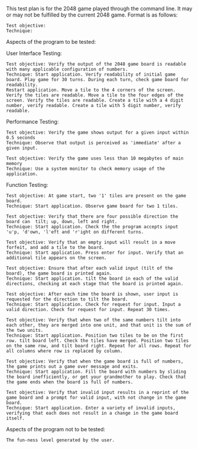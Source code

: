 This test plan is for the 2048 game played through the command line. It may or may not be fulfilled by the current 2048 game.
Format is as follows:

	Test objective:
	Technique:

Aspects of the program to be tested:

User Interface Testing:

	Test objective: Verify the output of the 2048 game board is readable with many applicable configuration of numbers.	
	Technique: Start application. Verify readability of initial game board. Play game for 30 turns. During each turn, check game board for readability.
	Restart application. Move a tile to the 4 corners of the screen. Verify the tiles are readable. Move a tile to the four edges of the screen. Verify the tiles are readable. Create a tile with a 4 digit number, verify readable. Create a tile with 5 digit number, verify readable.
	

Performance Testing:

	Test objective: Verify the game shows output for a given input within 0.5 seconds
	Technique: Observe that output is perceived as 'immediate' after a given input.
	
	Test objective: Verify the game uses less than 10 megabytes of main memory
	Technique: Use a system monitor to check memory usage of the application.

Function Testing:

	Test objective: At game start, two '1' tiles are present on the game board.
	Technique: Start application. Observe game board for two 1 tiles.
	
	Test objective: Verify that there are four possible direction the board can  tilt; up, down, left and right.
	Technique: Start application. Check the the program accepts input 'u'p, 'd'own, 'l'eft and 'r'ight on different turns.
	
	Test objective: Verify that an empty input will result in a move forfeit, and add a tile to the board.
	Technique: Start application. Press enter for input. Verify that an additional tile appears on the screen.
	
	Test objective: Ensure that after each valid input (tilt of the board), the game board is printed again.
	Technique: Start application. tilt the board in each of the valid directions, checking at each stage that the board is printed again.
	
	Test objective: After each time the board is shown, user input is requested for the direction to tilt the board.
	Technique: Start application. Check for request for input. Input a valid direction. Check for request for input. Repeat 30 times.
	
	Test objective: Verify that when two of the same numbers tilt into each other, they are merged into one unit, and that unit is the sum of the two units.
	Technique: Start application. Position two tiles to be on the first row. tilt board left. Check the tiles have merged. Position two tiles on the same row, and tilt board right. Repeat for all rows. Repeat for all columns where row is replaced by column.
	
	Test objective: Verify that when the game board is full of numbers, the game prints out a game over message and exits.
	Technique: Start application. Fill the board with numbers by sliding the board inefficiently, or get your grandmother to play. Check that the game ends when the board is full of numbers.

	Test objective: Verify that invalid input results in a reprint of the game board and a prompt for valid input, with not change in the game board.
	Technique: Start application. Enter a variety of invalid inputs, verifying that each does not result in a change in the game board itself.

Aspects of the program not to be tested:

	The fun-ness level generated by the user.